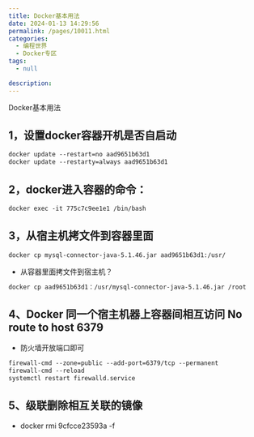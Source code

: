 ```yaml
---
title: Docker基本用法
date: 2024-01-13 14:29:56
permalink: /pages/10011.html
categories: 
  - 编程世界
  - Docker专区
tags: 
  - null

description: 
---
```


Docker基本用法

## 1，设置docker容器开机是否自启动

```dockerfile
docker update --restart=no aad9651b63d1
docker update --restarty=always aad9651b63d1
```


## 2，docker进入容器的命令：

```dockerfile
docker exec -it 775c7c9ee1e1 /bin/bash
```

## 3，从宿主机拷文件到容器里面
```dockerfile
docker cp mysql-connector-java-5.1.46.jar aad9651b63d1:/usr/
```
- 从容器里面拷文件到宿主机？
```dockerfile
docker cp aad9651b63d1：/usr/mysql-connector-java-5.1.46.jar /root
```


## 4、Docker 同一个宿主机器上容器间相互访问 No route to host 6379
- 防火墙开放端口即可

```dockerfile
firewall-cmd --zone=public --add-port=6379/tcp --permanent
firewall-cmd --reload
systemctl restart firewalld.service
```

## 5、级联删除相互关联的镜像
- docker rmi 9cfcce23593a -f